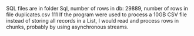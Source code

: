 SQL files are in folder Sql, 
number of rows in db: 29889, number of rows in file duplicates.csv 111
If the program were used to process a 10GB CSV file instead of storing all records in a List<DataRecord>, I would read and process rows in chunks, probably by using asynchronous streams.
